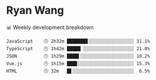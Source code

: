 # Ryan Wang

 <!-- waka-box start -->
📊 Weekly development breakdown
```text
JavaScript    🕓 2h32m ███████▊░░░░░░░░░░░░░░░░░ 31.1%
TypeScript    🕓 1h42m █████▏░░░░░░░░░░░░░░░░░░░ 21.0%
JSON          🕓 1h29m ████▌░░░░░░░░░░░░░░░░░░░░ 18.2%
Vue.js        🕓 1h15m ███▊░░░░░░░░░░░░░░░░░░░░░ 15.3%
HTML          🕓 32m   █▋░░░░░░░░░░░░░░░░░░░░░░░  6.5%
```
<!-- Powered by https://github.com/YouEclipse/waka-box-go . -->
<!-- waka-box end -->